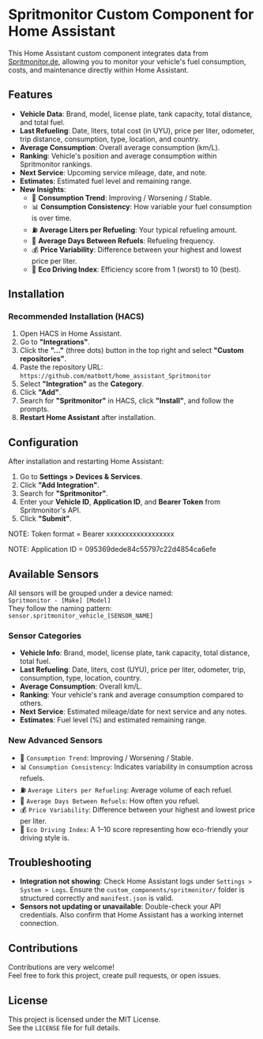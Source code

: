 # Spritmonitor Custom Component for Home Assistant

This Home Assistant custom component integrates data from [Spritmonitor.de](https://www.spritmonitor.de), allowing you to monitor your vehicle's fuel consumption, costs, and maintenance directly within Home Assistant.

## Features

- **Vehicle Data**: Brand, model, license plate, tank capacity, total distance, and total fuel.
- **Last Refueling**: Date, liters, total cost (in UYU), price per liter, odometer, trip distance, consumption, type, location, and country.
- **Average Consumption**: Overall average consumption (km/L).
- **Ranking**: Vehicle's position and average consumption within Spritmonitor rankings.
- **Next Service**: Upcoming service mileage, date, and note.
- **Estimates**: Estimated fuel level and remaining range.
- **New Insights**:
  - 🔄 **Consumption Trend**: Improving / Worsening / Stable.
  - 📊 **Consumption Consistency**: How variable your fuel consumption is over time.
  - ⛽ **Average Liters per Refueling**: Your typical refueling amount.
  - 📅 **Average Days Between Refuels**: Refueling frequency.
  - 💰 **Price Variability**: Difference between your highest and lowest price per liter.
  - 🌱 **Eco Driving Index**: Efficiency score from 1 (worst) to 10 (best).

## Installation

### Recommended Installation (HACS)

1. Open HACS in Home Assistant.
2. Go to **"Integrations"**.
3. Click the **"..."** (three dots) button in the top right and select **"Custom repositories"**.
4. Paste the repository URL:  
   `https://github.com/matbott/home_assistant_Spritmonitor`
5. Select **"Integration"** as the **Category**.
6. Click **"Add"**.
7. Search for **"Spritmonitor"** in HACS, click **"Install"**, and follow the prompts.
8. **Restart Home Assistant** after installation.

## Configuration

After installation and restarting Home Assistant:

1. Go to **Settings > Devices & Services**.
2. Click **"Add Integration"**.
3. Search for **"Spritmonitor"**.
4. Enter your **Vehicle ID**, **Application ID**, and **Bearer Token** from Spritmonitor's API.
5. Click **"Submit"**.

NOTE: Token format = Bearer xxxxxxxxxxxxxxxxxx

NOTE: Application ID = 095369dede84c55797c22d4854ca6efe

## Available Sensors

All sensors will be grouped under a device named:  
`Spritmonitor - [Make] [Model]`  
They follow the naming pattern:  
`sensor.spritmonitor_vehicle_[SENSOR_NAME]`

### Sensor Categories

- **Vehicle Info**: Brand, model, license plate, tank capacity, total distance, total fuel.
- **Last Refueling**: Date, liters, cost (UYU), price per liter, odometer, trip, consumption, type, location, country.
- **Average Consumption**: Overall km/L.
- **Ranking**: Your vehicle's rank and average consumption compared to others.
- **Next Service**: Estimated mileage/date for next service and any notes.
- **Estimates**: Fuel level (%) and estimated remaining range.

### New Advanced Sensors

- 🔄 `Consumption Trend`: Improving / Worsening / Stable.
- 📊 `Consumption Consistency`: Indicates variability in consumption across refuels.
- ⛽ `Average Liters per Refueling`: Average volume of each refuel.
- 📅 `Average Days Between Refuels`: How often you refuel.
- 💰 `Price Variability`: Difference between your highest and lowest price per liter.
- 🌱 `Eco Driving Index`: A 1–10 score representing how eco-friendly your driving style is.

## Troubleshooting

- **Integration not showing**: Check Home Assistant logs under `Settings > System > Logs`. Ensure the `custom_components/spritmonitor/` folder is structured correctly and `manifest.json` is valid.
- **Sensors not updating or unavailable**: Double-check your API credentials. Also confirm that Home Assistant has a working internet connection.

## Contributions

Contributions are very welcome!  
Feel free to fork this project, create pull requests, or open issues.

## License

This project is licensed under the MIT License.  
See the `LICENSE` file for full details.
